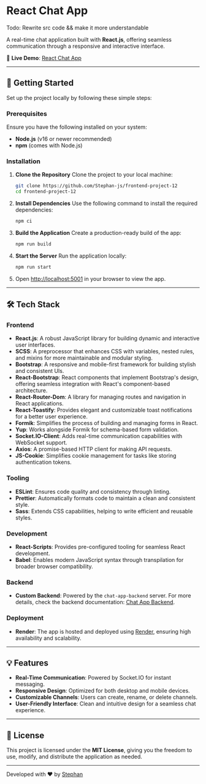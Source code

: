 # React Chat App

Todo: Rewrite src code && make it more understandable

A real-time chat application built with **React.js**, offering seamless communication through a responsive and interactive interface.

🔗 **Live Demo**: [React Chat App](https://frontend-project-12-dyva.onrender.com)

---

## 🚀 Getting Started

Set up the project locally by following these simple steps:

### Prerequisites

Ensure you have the following installed on your system:

- **Node.js** (v16 or newer recommended)
- **npm** (comes with Node.js)

### Installation

1. **Clone the Repository**
   Clone the project to your local machine:
   ```bash
   git clone https://github.com/Stephan-js/frontend-project-12
   cd frontend-project-12
   ```

2. **Install Dependencies**
   Use the following command to install the required dependencies:
   ```bash
   npm ci
   ```

3. **Build the Application**
   Create a production-ready build of the app:
   ```bash
   npm run build
   ```

4. **Start the Server**
   Run the application locally:
   ```bash
   npm run start
   ```

5. Open [http://localhost:5001](http://localhost:5001) in your browser to view the app.

---

## 🛠️ Tech Stack

### **Frontend**

- **React.js**: A robust JavaScript library for building dynamic and interactive user interfaces.
- **SCSS**: A preprocessor that enhances CSS with variables, nested rules, and mixins for more maintainable and modular styling.
- **Bootstrap**: A responsive and mobile-first framework for building stylish and consistent UIs.
- **React-Bootstrap**: React components that implement Bootstrap's design, offering seamless integration with React's component-based architecture.
- **React-Router-Dom**: A library for managing routes and navigation in React applications.
- **React-Toastify**: Provides elegant and customizable toast notifications for a better user experience.
- **Formik**: Simplifies the process of building and managing forms in React.
- **Yup**: Works alongside Formik for schema-based form validation.
- **Socket.IO-Client**: Adds real-time communication capabilities with WebSocket support.
- **Axios**: A promise-based HTTP client for making API requests.
- **JS-Cookie**: Simplifies cookie management for tasks like storing authentication tokens.

### **Tooling**

- **ESLint**: Ensures code quality and consistency through linting.
- **Prettier**: Automatically formats code to maintain a clean and consistent style.
- **Sass**: Extends CSS capabilities, helping to write efficient and reusable styles.

### **Development**

- **React-Scripts**: Provides pre-configured tooling for seamless React development.
- **Babel**: Enables modern JavaScript syntax through transpilation for broader browser compatibility.

### **Backend**
- **Custom Backend**: Powered by the `chat-app-backend` server. For more details, check the backend documentation: [Chat App Backend](https://github.com/Stephan-js/backend-project-12).

### **Deployment**
- **Render**: The app is hosted and deployed using [Render](https://render.com/), ensuring high availability and scalability.

---

## 💡 Features

- **Real-Time Communication**: Powered by Socket.IO for instant messaging.
- **Responsive Design**: Optimized for both desktop and mobile devices.
- **Customizable Channels**: Users can create, rename, or delete channels.
- **User-Friendly Interface**: Clean and intuitive design for a seamless chat experience.

---

## 📝 License

This project is licensed under the **MIT License**, giving you the freedom to use, modify, and distribute the application as needed.

---

Developed with ❤️ by [Stephan](https://github.com/Stephan-js)
